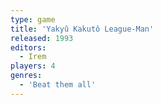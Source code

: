```yaml
---
type: game
title: 'Yakyû Kakutô League-Man'
released: 1993
editors: 
  - Irem
players: 4
genres:
  - 'Beat them all'
---
```

